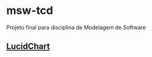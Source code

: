 # msw-tcd
Projeto final para disciplina de Modelagem de Software

## [LucidChart](https://lucid.app/lucidchart/7703c09f-f9d9-42e3-b982-4a62aae113f6/edit?invitationId=inv_991c7e31-8145-490e-b64a-1124189aebff&page=.Q4MUjXso07N#)
